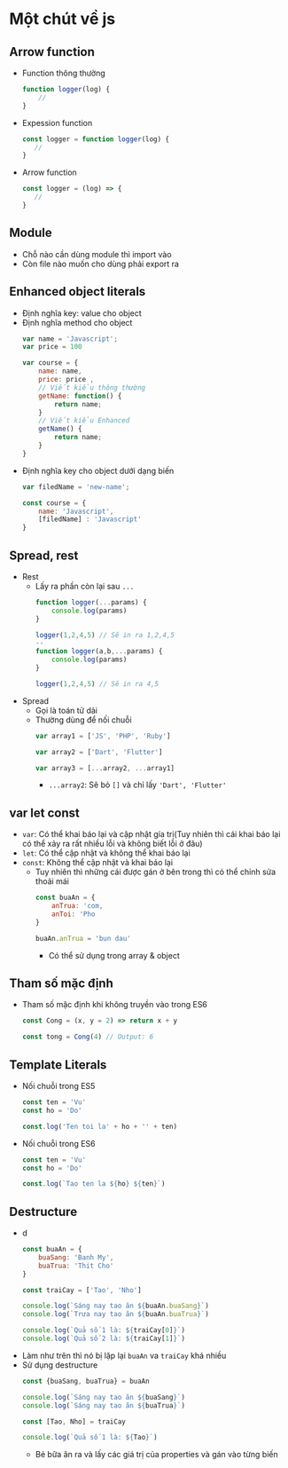 # Một chút về js 

## Arrow function
- Function thông thường 
    ```js
    function logger(log) {
        //
    }
    ```
- Expession function 
     ```js
    const logger = function logger(log) {
        //
    }
    ```
- Arrow function 
     ```js
    const logger = (log) => {
        //
    }
    ```

## Module 
- Chỗ nào cần dùng module thì import vào
- Còn file nào muốn cho dùng phải export ra 

## Enhanced object literals 
- Định nghĩa key: value cho object 
- Định nghĩa method cho object 
    ```js
    var name = 'Javascript';
    var price = 100

    var course = {
        name: name,
        price: price ,
        // Viết kiểu thông thường 
        getName: function() {
            return name;
        }
        // Viết kiểu Enhanced
        getName() {
            return name;
        }
    }
    ```
- Định nghĩa key cho object dưới dạng biến 
    ```js
    var filedName = 'new-name';

    const course = {
        name: 'Javascript',
        [filedName] : 'Javascript'
    }
    ```
## Spread, rest
- Rest
    - Lấy ra phần còn lại sau `...`
        ```js
        function logger(...params) {
            console.log(params)
        }

        logger(1,2,4,5) // Sẽ in ra 1,2,4,5
        --
        function logger(a,b,...params) {
            console.log(params)
        }

        logger(1,2,4,5) // Sẽ in ra 4,5
        ```
- Spread
    - Gọi là toán tử dải 
    - Thường dùng để nối chuỗi 
        ```js
        var array1 = ['JS', 'PHP', 'Ruby']

        var array2 = ['Dart', 'Flutter']

        var array3 = [...array2, ...array1]
        ```
        - `...array2`: Sẽ bỏ `[]` và chỉ lấy `'Dart', 'Flutter'`
    
## var let const 
- `var`: Có thể khai báo lại và cập nhật gía trị(Tuy nhiên thì cái khai báo lại có thể xảy ra rất nhiều lỗi và không biết lỗi ở đâu)
- `let`: Có thể cập nhật và không thể khai báo lại
- `const`: Không thể cập nhật và khai báo lại
    - Tuy nhiên thì những cái được gán ở bên trong thì có thể chỉnh sửa thoải mái
        ```js
        const buaAn = {
            anTrua: 'com,
            anToi: 'Pho
        }

        buaAn.anTrua = 'bun dau'
        ```
        - Có thể sử dụng trong array & object

## Tham số mặc định 
- Tham số mặc định khi không truyền vào trong ES6
    ```js
    const Cong = (x, y = 2) => return x + y

    const tong = Cong(4) // Output: 6
    ```
## Template Literals
- Nối chuỗi trong ES5
    ```js
    const ten = 'Vu'
    const ho = 'Do'

    const.log('Ten toi la' + ho + '' + ten)
    ```
- Nối chuỗi trong ES6
    ```js
    const ten = 'Vu'
    const ho = 'Do'

    const.log(`Tao ten la ${ho} ${ten}`)
    ```

## Destructure 
- d
    ```js
    const buaAn = {
        buaSang: 'Banh My',
        buaTrua: 'Thit Cho'
    }

    const traiCay = ['Tao', 'Nho']

    console.log(`Sáng nay tao ăn ${buaAn.buaSang}`)
    console.log(`Trưa nay tao ăn ${buaAn.buaTrua}`)

    console.log(`Quả số 1 là: ${traiCay[0]}`)
    console.log(`Quả số 2 là: ${traiCay[1]}`)
- Làm như trên thì nó bị lặp lại `buaAn` va `traiCay` khá nhiều
- Sử dụng destructure
    ```js
    const {buaSang, buaTrua} = buaAn

    console.log(`Sáng nay tao ăn ${buaSang}`)
    console.log(`Sáng nay tao ăn ${buaTrua}`)

    const [Tao, Nho] = traiCay
 
    console.log(`Quả số 1 là: ${Tao}`)
    ```
    - Bẻ bữa ăn ra và lấy các giá trị của properties và gán vào từng biến